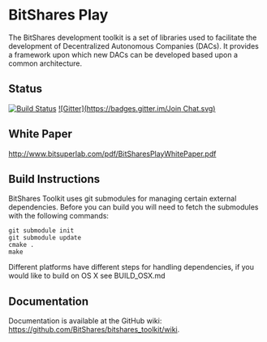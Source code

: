 BitShares Play 
===============================
The BitShares development toolkit is a set of libraries used to facilitate
the development of Decentralized Autonomous Companies (DACs).  It provides
a framework upon which new DACs can be developed based upon a common 
architecture.  

Status
------
[![Build Status](https://travis-ci.org/bitsuperlab/bitshares_play.png)](https://travis-ci.org/bitsuperlab/bitshares_play) 
[![Gitter](https://badges.gitter.im/Join Chat.svg)](https://gitter.im/Bitsuperlab/bitshares_play?utm_source=badge&utm_medium=badge&utm_campaign=pr-badge)


White Paper
------------------
http://www.bitsuperlab.com/pdf/BitSharesPlayWhitePaper.pdf

Build Instructions
------------------
BitShares Toolkit uses git submodules for managing certain external dependencies. Before
you can build you will need to fetch the submodules with the following commands:

    git submodule init
    git submodule update
    cmake .
    make

Different platforms have different steps for handling dependencies, if you 
would like to build on OS X see BUILD_OSX.md

Documentation
------------------
Documentation is available at the GitHub wiki: https://github.com/BitShares/bitshares_toolkit/wiki.
